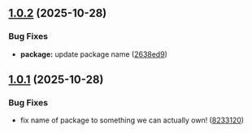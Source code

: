 ## [1.0.2](https://github.com/PWI-Works/companycam/compare/v1.0.1...v1.0.2) (2025-10-28)


### Bug Fixes

* **package:** update package name ([2638ed9](https://github.com/PWI-Works/companycam/commit/2638ed9060ec3e39b7d73d629c4e793cbfc03e53))

## [1.0.1](https://github.com/PWI-Works/companycam/compare/v1.0.0...v1.0.1) (2025-10-28)


### Bug Fixes

* fix name of package to something we can actually own! ([8233120](https://github.com/PWI-Works/companycam/commit/82331201cae920c629fb881f00357dc53616a6ae))

